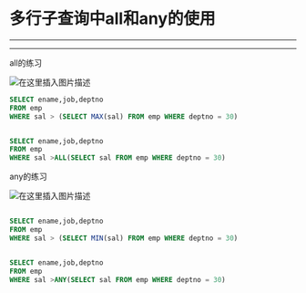 ﻿# 多行子查询中all和any的使用
----
----


all的练习

![在这里插入图片描述](https://img-blog.csdnimg.cn/446c1461ff84455989936b59c6f5fe73.png?x-oss-process=image/watermark,type_ZHJvaWRzYW5zZmFsbGJhY2s,shadow_50,text_Q1NETiBATkpVU1RaSkM=,size_20,color_FFFFFF,t_70,g_se,x_16)


```sql
SELECT ename,job,deptno 
FROM emp 
WHERE sal > (SELECT MAX(sal) FROM emp WHERE deptno = 30)


SELECT ename,job,deptno 
FROM emp 
WHERE sal >ALL(SELECT sal FROM emp WHERE deptno = 30)
```


any的练习

![在这里插入图片描述](https://img-blog.csdnimg.cn/e26dbc78560d4a9a9e44f237b8793af1.png?x-oss-process=image/watermark,type_ZHJvaWRzYW5zZmFsbGJhY2s,shadow_50,text_Q1NETiBATkpVU1RaSkM=,size_20,color_FFFFFF,t_70,g_se,x_16)

```sql

SELECT ename,job,deptno 
FROM emp 
WHERE sal > (SELECT MIN(sal) FROM emp WHERE deptno = 30)


SELECT ename,job,deptno 
FROM emp 
WHERE sal >ANY(SELECT sal FROM emp WHERE deptno = 30)
```

